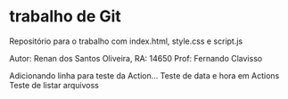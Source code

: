 # trabalho de Git
Repositório para o trabalho com index.html, style.css e script.js    

Autor: Renan dos Santos Oliveira, RA: 14650
Prof: Fernando Clavisso

Adicionando linha para teste da Action...
Teste de data e hora em Actions
Teste de listar arquivoss